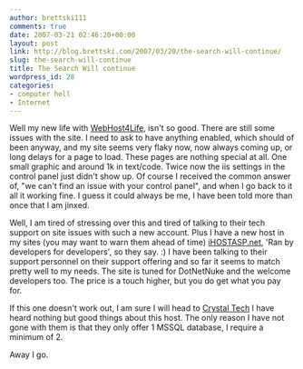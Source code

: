 ```yaml
---
author: brettski111
comments: true
date: 2007-03-21 02:46:20+00:00
layout: post
link: http://blog.brettski.com/2007/03/20/the-search-will-continue/
slug: the-search-will-continue
title: The Search Will continue
wordpress_id: 28
categories:
- computer hell
- Internet
---
```


Well my new life with [WebHost4Life](http://www.webhost4life.com), isn't so good.  There are still some issues with the site.  I need to ask to have anything enabled, which should of been anyway, and my site seems very flaky now, now always coming up, or long delays for a page to load.  These pages are nothing special at all.  One small graphic and around 1k in text/code.  Twice now the iis settings in the control panel just didn't show up.  Of course I received the common answer of,
"we can't find an issue with your control panel", and when I go back to it all it working fine.  I guess it could always be me, I have been told more than once that I am jinxed.

Well, I am tired of stressing over this and tired of talking to their tech support on site issues with such a new account.  Plus I have a new host in my sites (you may want to warn them ahead of time) [iHOSTASP.net](http://ihostasp.net), 'Ran by developers for developers', so they say.  :)
I have been talking to their support personnel on their support offering and so far it seems to match pretty well to my needs.  The site is tuned for DotNetNuke and the welcome developers too.  The price is a touch higher, but you do get what you pay for.

If this one doesn't work out, I am sure I will head to [Crystal Tech](http://crystaltech.com) I have heard nothing but good things about this host.  The only reason I have not gone with them is that they only offer 1 MSSQL database, I require a minimum of 2.

Away I go.
